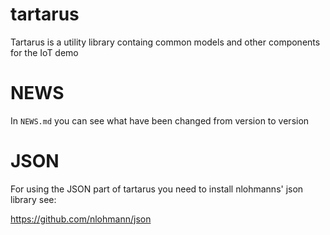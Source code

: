 # tartarus
Tartarus is a utility library containg common models and other components for the IoT demo


# NEWS

In `NEWS.md` you can see what have been changed from version to version

# JSON

For using the JSON part of tartarus you need to install nlohmanns' json library see:

https://github.com/nlohmann/json



